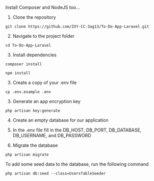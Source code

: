 Install Composer and NodeJS too...

1. Clone the repository

```
git clone https://github.com/ZXY-CC-3ag13/To-Do-App-Laravel.git
```

2. Navigate to the project folder

```
cd To-Do-App-Laravel
```

3. Install dependencies
```
composer install
```
```
npm install
```

3. Create a copy of your .env file
```
cp .env.example .env
```

3. Generate an app encryption key
```
php artisan key:generate
```

4.  Create an empty database for our application

5. In the .env file fill in the DB_HOST, DB_PORT, DB_DATABASE, DB_USERNAME, and DB_PASSWORD

6. Migrate the database
```
php artisan migrate
```

To add some seed data to the database, run the following command
```
php artisan db:seed --class=UsersTableSeeder
```